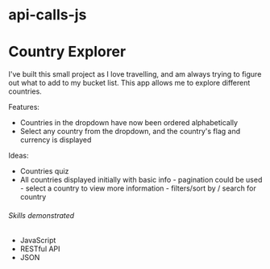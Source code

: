# api-calls-js

# Country Explorer
I've built this small project as I love travelling, and am always trying to figure out what to add to my bucket list. This app allows me to explore different countries.

Features:
- Countries in the dropdown have now been ordered alphabetically
- Select any country from the dropdown, and the country's flag and currency is displayed

Ideas:
- Countries quiz
- All countries displayed initially with basic info - pagination could be used - select a country to view more information - filters/sort by / search for country

###### Skills demonstrated
- JavaScript
- RESTful API
- JSON